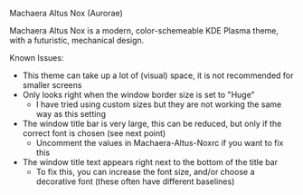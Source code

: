 Machaera Altus Nox (Aurorae)

Machaera Altus Nox is a modern, color-schemeable KDE Plasma theme, with a futuristic, mechanical design.

Known Issues:
 * This theme can take up a lot of (visual) space, it is not recommended for smaller screens
 * Only looks right when the window border size is set to "Huge"
    - I have tried using custom sizes but they are not working the same way as this setting
 * The window title bar is very large, this can be reduced, but only if the correct font is chosen (see next point)
    - Uncomment the values in Machaera-Altus-Noxrc if you want to fix this
 * The window title text appears right next to the bottom of the title bar
    - To fix this, you can increase the font size, and/or choose a decorative font (these often have different baselines)
